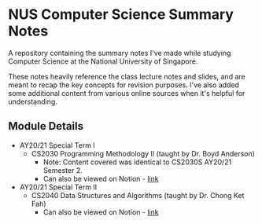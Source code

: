 # NUS Computer Science Summary Notes
A repository containing the summary notes I've made while studying Computer Science at the National University of Singapore. 

These notes heavily reference the class lecture notes and slides, and are meant to recap the key concepts for revision purposes. I've also added some additional content from various online sources when it's helpful for understanding.

## Module Details
* AY20/21 Special Term I
    * CS2030 Programming Methodology II (taught by Dr. Boyd Anderson)
        * Note: Content covered was identical to CS2030S AY20/21 Semester 2.
        * Can also be viewed on Notion - [link](https://limweiliang.notion.site/CS2030-Summary-Notes-4a587ca059814b608e451c01b96e78fc)
* AY20/21 Special Term II
    * CS2040 Data Structures and Algorithms (taught by Dr. Chong Ket Fah)
        * Can also be viewed on Notion - [link](https://limweiliang.notion.site/CS2040-Summary-Notes-d873172d212649b591f678404f80b9b8)
